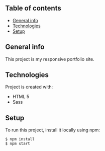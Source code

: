 ## Table of contents
* [General info](#general-info)
* [Technologies](#technologies)
* [Setup](#setup)

## General info
This project is my responsive portfolio site.
	
## Technologies
Project is created with:
* HTML 5
* Sass
	
## Setup
To run this project, install it locally using npm:

```
$ npm install
$ npm start
```
